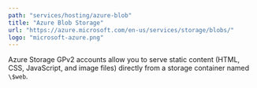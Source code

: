 ```yaml
---
path: "services/hosting/azure-blob"
title: "Azure Blob Storage"
url: "https://azure.microsoft.com/en-us/services/storage/blobs/"
logo: "microsoft-azure.png"
---
```


Azure Storage GPv2 accounts allow you to serve static content (HTML, CSS, JavaScript, and image files) directly from a storage container named `\$web`.
